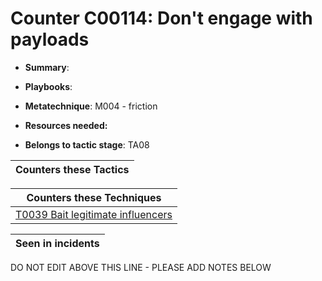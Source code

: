 # Counter C00114: Don't engage with payloads

* **Summary**: 

* **Playbooks**: 

* **Metatechnique**: M004 - friction

* **Resources needed:** 

* **Belongs to tactic stage**: TA08


| Counters these Tactics |
| ---------------------- |



| Counters these Techniques |
| ------------------------- |
| [T0039 Bait legitimate influencers](../techniques/T0039.md) |



| Seen in incidents |
| ----------------- |


DO NOT EDIT ABOVE THIS LINE - PLEASE ADD NOTES BELOW